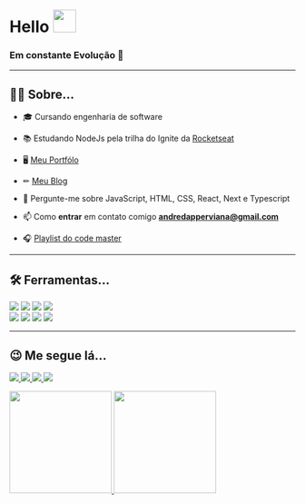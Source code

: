 <h1>Hello <img src="https://raw.githubusercontent.com/kaueMarques/kaueMarques/master/hi.gif" width="40"/></h1>
<h3>Em constante Evolução 🍎 </h3>

<hr />    

## 👦🏻  Sobre...
- 🎓 Cursando engenharia de software  

- 📚 Estudando NodeJs pela trilha do Ignite da <a href="https://www.rocketseat.com.br/">Rocketseat</a>
- 🖥 <a href="https://andreviana.vercel.app/portfolio">Meu Portfólo</a>

- ✏ <a href="https://andreviana.vercel.app/blog">Meu Blog</a>

- 💬 Pergunte-me sobre JavaScript, HTML, CSS, React, Next e Typescript 

- 📫 Como **entrar** em contato comigo **andredapperviana@gmail.com**

- 🎧 <a href="https://open.spotify.com/playlist/1gZ1IgrUKWlL1F6Yw0C8gx?si=eb52bed9249e4d2f">Playlist do code master</a>

<hr />

## 🛠 Ferramentas...
<p>
<img src="https://img.shields.io/badge/Visual_Studio_Code-0078D4?style=for-the-badge&logo=visual%20studio%20code&logoColor=white">
<img src="https://img.shields.io/badge/HTML5-E34F26?style=for-the-badge&logo=html5&logoColor=white">
<img src="https://img.shields.io/badge/CSS3-1572B6?style=for-the-badge&logo=css3&logoColor=white">
<img src="https://img.shields.io/badge/JavaScript-F7DF1E?style=for-the-badge&logo=javascript&logoColor=black">
<br />
<img src="https://img.shields.io/badge/React-20232A?style=for-the-badge&logo=react&logoColor=61DAFB">
<img src="https://img.shields.io/badge/next.js-000000?style=for-the-badge&logo=nextdotjs&logoColor=white">
<img src="https://img.shields.io/badge/TypeScript-007ACC?style=for-the-badge&logo=typescript&logoColor=white">
<img src="https://img.shields.io/badge/styled--components-DB7093?style=for-the-badge&logo=styled-components&logoColor=white">
</p>

<hr/>

## 😉 Me segue lá...
<p>
    <a href="https://www.linkedin.com/in/andr%C3%A9-viana-133353190/" target="blank">
    <img src="https://img.shields.io/badge/LinkedIn-0077B5?style=for-the-badge&logo=linkedin&logoColor=white">
    </a>
    <a href="https://www.instagram.com/andre_gust_viana/" target="blank">
        <img src="https://img.shields.io/badge/Instagram-E4405F?style=for-the-badge&logo=instagram&logoColor=white">
    </a>
    <a href="https://twitter.com/andregustviana" target="blank">
        <img src="https://img.shields.io/badge/Twitter-1DA1F2?style=for-the-badge&logo=twitter&logoColor=white">
    </a>
    <a href="https://www.facebook.com/andre.dapper.121 target="blank"">
        <img src="https://img.shields.io/badge/Facebook-1877F2?style=for-the-badge&logo=facebook&logoColor=white">
    </a>
</p>

<div>
  <a href="https://github.com/vianaandre" />
  <img height="180em" src="https://github-readme-stats.vercel.app/api?username=vianaandre&show_icons=true&theme=dark&show&include_all_commits=true&count_private=true">
  <img height="180em" src="https://github-readme-stats.vercel.app/api/top-langs/?username=vianaandre&layout=compact&langs_count=16&theme=dark&show">
</div>
